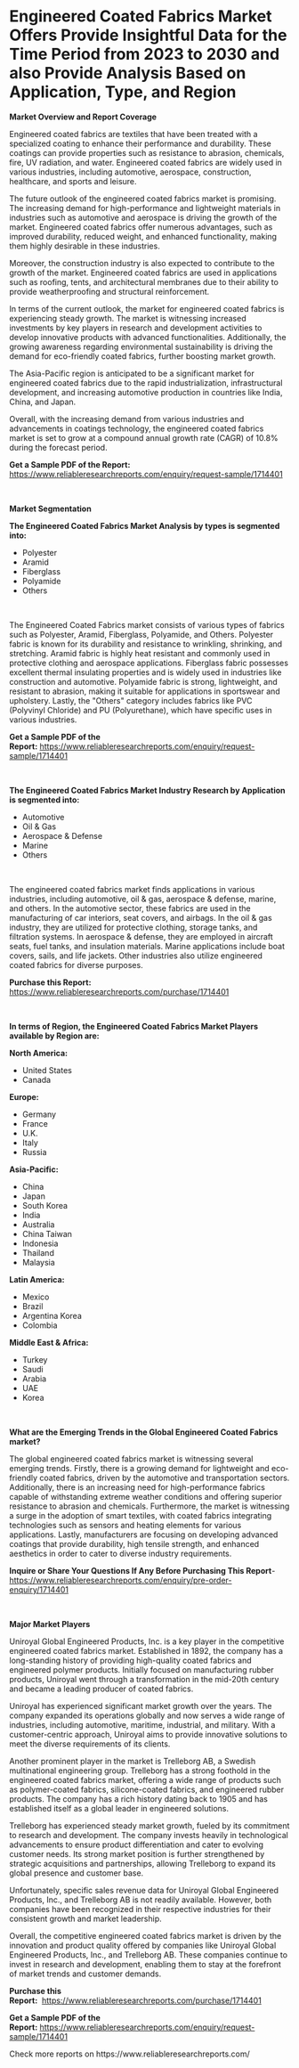 <p><h1>Engineered Coated Fabrics Market Offers Provide Insightful Data for the Time Period from 2023 to 2030 and also Provide Analysis Based on Application, Type, and Region</h1></p><p><strong>Market Overview and Report Coverage</strong></p>
<p><p>Engineered coated fabrics are textiles that have been treated with a specialized coating to enhance their performance and durability. These coatings can provide properties such as resistance to abrasion, chemicals, fire, UV radiation, and water. Engineered coated fabrics are widely used in various industries, including automotive, aerospace, construction, healthcare, and sports and leisure.</p><p>The future outlook of the engineered coated fabrics market is promising. The increasing demand for high-performance and lightweight materials in industries such as automotive and aerospace is driving the growth of the market. Engineered coated fabrics offer numerous advantages, such as improved durability, reduced weight, and enhanced functionality, making them highly desirable in these industries.</p><p>Moreover, the construction industry is also expected to contribute to the growth of the market. Engineered coated fabrics are used in applications such as roofing, tents, and architectural membranes due to their ability to provide weatherproofing and structural reinforcement.</p><p>In terms of the current outlook, the market for engineered coated fabrics is experiencing steady growth. The market is witnessing increased investments by key players in research and development activities to develop innovative products with advanced functionalities. Additionally, the growing awareness regarding environmental sustainability is driving the demand for eco-friendly coated fabrics, further boosting market growth.</p><p>The Asia-Pacific region is anticipated to be a significant market for engineered coated fabrics due to the rapid industrialization, infrastructural development, and increasing automotive production in countries like India, China, and Japan.</p><p>Overall, with the increasing demand from various industries and advancements in coatings technology, the engineered coated fabrics market is set to grow at a compound annual growth rate (CAGR) of 10.8% during the forecast period.</p></p>
<p><strong>Get a Sample PDF of the Report:</strong> <a href="https://www.reliableresearchreports.com/enquiry/request-sample/1714401">https://www.reliableresearchreports.com/enquiry/request-sample/1714401</a></p>
<p>&nbsp;</p>
<p><strong>Market Segmentation</strong></p>
<p><strong>The Engineered Coated Fabrics Market Analysis by types is segmented into:</strong></p>
<p><ul><li>Polyester</li><li>Aramid</li><li>Fiberglass</li><li>Polyamide</li><li>Others</li></ul></p>
<p>&nbsp;</p>
<p><p>The Engineered Coated Fabrics market consists of various types of fabrics such as Polyester, Aramid, Fiberglass, Polyamide, and Others. Polyester fabric is known for its durability and resistance to wrinkling, shrinking, and stretching. Aramid fabric is highly heat resistant and commonly used in protective clothing and aerospace applications. Fiberglass fabric possesses excellent thermal insulating properties and is widely used in industries like construction and automotive. Polyamide fabric is strong, lightweight, and resistant to abrasion, making it suitable for applications in sportswear and upholstery. Lastly, the "Others" category includes fabrics like PVC (Polyvinyl Chloride) and PU (Polyurethane), which have specific uses in various industries.</p></p>
<p><strong>Get a Sample PDF of the Report:</strong>&nbsp;<a href="https://www.reliableresearchreports.com/enquiry/request-sample/1714401">https://www.reliableresearchreports.com/enquiry/request-sample/1714401</a></p>
<p>&nbsp;</p>
<p><strong>The Engineered Coated Fabrics Market Industry Research by Application is segmented into:</strong></p>
<p><ul><li>Automotive</li><li>Oil & Gas</li><li>Aerospace & Defense</li><li>Marine</li><li>Others</li></ul></p>
<p>&nbsp;</p>
<p><p>The engineered coated fabrics market finds applications in various industries, including automotive, oil & gas, aerospace & defense, marine, and others. In the automotive sector, these fabrics are used in the manufacturing of car interiors, seat covers, and airbags. In the oil & gas industry, they are utilized for protective clothing, storage tanks, and filtration systems. In aerospace & defense, they are employed in aircraft seats, fuel tanks, and insulation materials. Marine applications include boat covers, sails, and life jackets. Other industries also utilize engineered coated fabrics for diverse purposes.</p></p>
<p><strong>Purchase this Report:</strong>&nbsp; <a href="https://www.reliableresearchreports.com/purchase/1714401">https://www.reliableresearchreports.com/purchase/1714401</a></p>
<p>&nbsp;</p>
<p><strong>In terms of Region, the Engineered Coated Fabrics Market Players available by Region are:</strong></p>
<p>
    <p> <strong> North America: </strong>
        <ul>
            <li>United States</li>
            <li>Canada</li>
        </ul>
        </p> 
    <p> <strong> Europe: </strong>
        <ul>
            <li>Germany</li>
            <li>France</li>
            <li>U.K.</li>
            <li>Italy</li>
            <li>Russia</li>
        </ul>
        </p> 
    <p> <strong> Asia-Pacific: </strong>
        <ul>
            <li>China</li>
            <li>Japan</li>
            <li>South Korea</li>
            <li>India</li>
            <li>Australia</li>
            <li>China Taiwan</li>
            <li>Indonesia</li>
            <li>Thailand</li>
            <li>Malaysia</li>
        </ul>
        </p> 
    <p> <strong> Latin America: </strong>
        <ul>
            <li>Mexico</li>
            <li>Brazil</li>
            <li>Argentina Korea</li>
            <li>Colombia</li>
        </ul>
        </p> 
    <p> <strong> Middle East & Africa: </strong>
        <ul>
            <li>Turkey</li>
            <li>Saudi</li>
            <li>Arabia</li>
            <li>UAE</li>
            <li>Korea</li>
        </ul>
    </p>
    </p>
<p>&nbsp;</p>
<p><strong>What are the Emerging Trends in the Global Engineered Coated Fabrics market?</strong></p>
<p><p>The global engineered coated fabrics market is witnessing several emerging trends. Firstly, there is a growing demand for lightweight and eco-friendly coated fabrics, driven by the automotive and transportation sectors. Additionally, there is an increasing need for high-performance fabrics capable of withstanding extreme weather conditions and offering superior resistance to abrasion and chemicals. Furthermore, the market is witnessing a surge in the adoption of smart textiles, with coated fabrics integrating technologies such as sensors and heating elements for various applications. Lastly, manufacturers are focusing on developing advanced coatings that provide durability, high tensile strength, and enhanced aesthetics in order to cater to diverse industry requirements.</p></p>
<p><strong>Inquire or Share Your Questions If Any Before Purchasing This Report</strong>- <a href="https://www.reliableresearchreports.com/enquiry/pre-order-enquiry/1714401">https://www.reliableresearchreports.com/enquiry/pre-order-enquiry/1714401</a></p>
<p>&nbsp;</p>
<p><strong>Major Market Players</strong></p>
<p><p>Uniroyal Global Engineered Products, Inc. is a key player in the competitive engineered coated fabrics market. Established in 1892, the company has a long-standing history of providing high-quality coated fabrics and engineered polymer products. Initially focused on manufacturing rubber products, Uniroyal went through a transformation in the mid-20th century and became a leading producer of coated fabrics.</p><p>Uniroyal has experienced significant market growth over the years. The company expanded its operations globally and now serves a wide range of industries, including automotive, maritime, industrial, and military. With a customer-centric approach, Uniroyal aims to provide innovative solutions to meet the diverse requirements of its clients.</p><p>Another prominent player in the market is Trelleborg AB, a Swedish multinational engineering group. Trelleborg has a strong foothold in the engineered coated fabrics market, offering a wide range of products such as polymer-coated fabrics, silicone-coated fabrics, and engineered rubber products. The company has a rich history dating back to 1905 and has established itself as a global leader in engineered solutions.</p><p>Trelleborg has experienced steady market growth, fueled by its commitment to research and development. The company invests heavily in technological advancements to ensure product differentiation and cater to evolving customer needs. Its strong market position is further strengthened by strategic acquisitions and partnerships, allowing Trelleborg to expand its global presence and customer base.</p><p>Unfortunately, specific sales revenue data for Uniroyal Global Engineered Products, Inc., and Trelleborg AB is not readily available. However, both companies have been recognized in their respective industries for their consistent growth and market leadership.</p><p>Overall, the competitive engineered coated fabrics market is driven by the innovation and product quality offered by companies like Uniroyal Global Engineered Products, Inc., and Trelleborg AB. These companies continue to invest in research and development, enabling them to stay at the forefront of market trends and customer demands.</p></p>
<p><strong>Purchase this Report:</strong>&nbsp;&nbsp;<a href="https://www.reliableresearchreports.com/purchase/1714401">https://www.reliableresearchreports.com/purchase/1714401</a></p>
<p></p>
<p><strong>Get a Sample PDF of the Report:</strong>&nbsp;<a href="https://www.reliableresearchreports.com/enquiry/request-sample/1714401">https://www.reliableresearchreports.com/enquiry/request-sample/1714401</a></p>
<p>Check more reports on https://www.reliableresearchreports.com/</p>